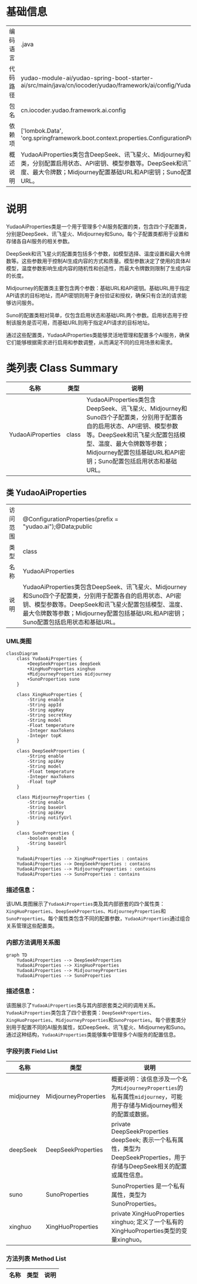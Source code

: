 # 基础信息

|      |      |
|------|------|
| 编码语言 | .java |
| 代码路径 | yudao-module-ai/yudao-spring-boot-starter-ai/src/main/java/cn/iocoder/yudao/framework/ai/config/YudaoAiProperties.java |
| 包名 | cn.iocoder.yudao.framework.ai.config |
| 依赖项 | ['lombok.Data', 'org.springframework.boot.context.properties.ConfigurationProperties'] |
| 概述说明 | YudaoAiProperties类包含DeepSeek、讯飞星火、Midjourney和Suno四个子配置类，分别配置启用状态、API密钥、模型参数等。DeepSeek和讯飞星火配置模型、温度、最大令牌数；Midjourney配置基础URL和API密钥；Suno配置启用状态和基础URL。 |

# 说明

YudaoAiProperties类是一个用于管理多个AI服务配置的类，包含四个子配置类，分别是DeepSeek、讯飞星火、Midjourney和Suno。每个子配置类都用于设置和存储各自AI服务的相关参数。

DeepSeek和讯飞星火的配置类包括多个参数，如模型选择、温度设置和最大令牌数等。这些参数用于控制AI生成内容的方式和质量。模型参数决定了使用的具体AI模型，温度参数影响生成内容的随机性和创造性，而最大令牌数则限制了生成内容的长度。

Midjourney的配置类主要包含两个参数：基础URL和API密钥。基础URL用于指定API请求的目标地址，而API密钥则用于身份验证和授权，确保只有合法的请求能够访问服务。

Suno的配置类相对简单，仅包含启用状态和基础URL两个参数。启用状态用于控制该服务是否可用，而基础URL则用于指定API请求的目标地址。

通过这些配置类，YudaoAiProperties类能够灵活地管理和配置多个AI服务，确保它们能够根据需求进行启用和参数调整，从而满足不同的应用场景和需求。

# 类列表 Class Summary

| 名称   | 类型  | 说明 |
|-------|------|-------------|
| YudaoAiProperties | class | YudaoAiProperties类包含DeepSeek、讯飞星火、Midjourney和Suno四个子配置类，分别用于配置各自的启用状态、API密钥、模型参数等。DeepSeek和讯飞星火配置包括模型、温度、最大令牌数等参数；Midjourney配置包括基础URL和API密钥；Suno配置包括启用状态和基础URL。 |



## 类 YudaoAiProperties

|      |      |
|------|------|
| 访问范围 | @ConfigurationProperties(prefix = "yudao.ai");@Data;public |
| 类型 | class |
| 名称 | YudaoAiProperties |
| 说明 | YudaoAiProperties类包含DeepSeek、讯飞星火、Midjourney和Suno四个子配置类，分别用于配置各自的启用状态、API密钥、模型参数等。DeepSeek和讯飞星火配置包括模型、温度、最大令牌数等参数；Midjourney配置包括基础URL和API密钥；Suno配置包括启用状态和基础URL。 |


### UML类图

```mermaid
classDiagram
    class YudaoAiProperties {
        +DeepSeekProperties deepSeek
        +XingHuoProperties xinghuo
        +MidjourneyProperties midjourney
        +SunoProperties suno
    }

    class XingHuoProperties {
        -String enable
        -String appId
        -String appKey
        -String secretKey
        -String model
        -Float temperature
        -Integer maxTokens
        -Integer topK
    }

    class DeepSeekProperties {
        -String enable
        -String apiKey
        -String model
        -Float temperature
        -Integer maxTokens
        -Float topP
    }

    class MidjourneyProperties {
        -String enable
        -String baseUrl
        -String apiKey
        -String notifyUrl
    }

    class SunoProperties {
        -boolean enable
        -String baseUrl
    }

    YudaoAiProperties --> XingHuoProperties : contains
    YudaoAiProperties --> DeepSeekProperties : contains
    YudaoAiProperties --> MidjourneyProperties : contains
    YudaoAiProperties --> SunoProperties : contains
```

### 描述信息：
该UML类图展示了`YudaoAiProperties`类及其内部嵌套的四个属性类：`XingHuoProperties`、`DeepSeekProperties`、`MidjourneyProperties`和`SunoProperties`。每个属性类包含不同的配置参数，`YudaoAiProperties`通过组合关系管理这些配置类。


### 内部方法调用关系图

```mermaid
graph TD
    YudaoAiProperties --> DeepSeekProperties
    YudaoAiProperties --> XingHuoProperties
    YudaoAiProperties --> MidjourneyProperties
    YudaoAiProperties --> SunoProperties
```

### 描述信息：
该图展示了`YudaoAiProperties`类与其内部嵌套类之间的调用关系。`YudaoAiProperties`类包含了四个嵌套类：`DeepSeekProperties`、`XingHuoProperties`、`MidjourneyProperties`和`SunoProperties`。每个嵌套类分别用于配置不同的AI服务属性，如DeepSeek、讯飞星火、Midjourney和Suno。通过这种结构，`YudaoAiProperties`类能够集中管理多个AI服务的配置信息。

### 字段列表 Field List

| 名称  | 类型  | 说明 |
|-------|-------|------|
| midjourney | MidjourneyProperties | 概要说明：该信息涉及一个名为`MidjourneyProperties`的私有属性`midjourney`，可能用于存储与Midjourney相关的配置或数据。 |
| deepSeek | DeepSeekProperties | private DeepSeekProperties deepSeek; 表示一个私有属性，类型为DeepSeekProperties，用于存储与DeepSeek相关的配置或属性信息。 |
| suno | SunoProperties | SunoProperties 是一个私有属性，类型为 SunoProperties。 |
| xinghuo | XingHuoProperties | private XingHuoProperties xinghuo; 定义了一个私有的XingHuoProperties类型的变量xinghuo。 |

### 方法列表 Method List

| 名称  | 类型  | 说明 |
|-------|-------|------|




